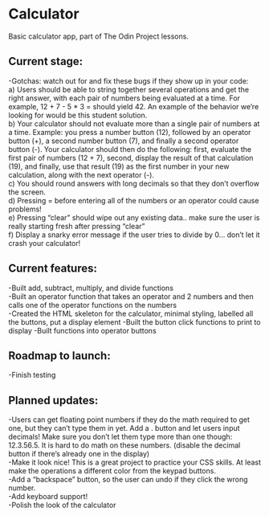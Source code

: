 # Calculator  

Basic calculator app, part of The Odin Project lessons.  

## Current stage:  

-Gotchas: watch out for and fix these bugs if they show up in your code:  
a) Users should be able to string together several operations and get the right answer, with each pair of numbers being evaluated at a time. For example, 12 + 7 - 5 * 3 = should yield 42. An example of the behavior we’re looking for would be this student solution.  
b) Your calculator should not evaluate more than a single pair of numbers at a time. Example: you press a number button (12), followed by an operator button (+), a second number button (7), and finally a second operator button (-). Your calculator should then do the following: first, evaluate the first pair of numbers (12 + 7), second, display the result of that calculation (19), and finally, use that result (19) as the first number in your new calculation, along with the next operator (-).  
c) You should round answers with long decimals so that they don’t overflow the screen.  
d) Pressing = before entering all of the numbers or an operator could cause problems!  
e) Pressing “clear” should wipe out any existing data.. make sure the user is really starting fresh after pressing “clear”  
f) Display a snarky error message if the user tries to divide by 0… don’t let it crash your calculator!  

## Current features:  

-Built add, subtract, multiply, and divide functions  
-Built an operator function that takes an operator and 2 numbers and then calls one of the operator functions on the numbers  
-Created the HTML skeleton for the calculator, minimal styling, labelled all the buttons, put a display element
-Built the button click functions to print to display
-Built functions into operator buttons  

## Roadmap to launch:  

-Finish testing  

## Planned updates:  

-Users can get floating point numbers if they do the math required to get one, but they can’t type them in yet. Add a . button and let users input decimals! Make sure you don’t let them type more than one though: 12.3.56.5. It is hard to do math on these numbers. (disable the decimal button if there’s already one in the display)  
-Make it look nice! This is a great project to practice your CSS skills. At least make the operations a different color from the keypad buttons.  
-Add a “backspace” button, so the user can undo if they click the wrong number.  
-Add keyboard support!  
-Polish the look of the calculator